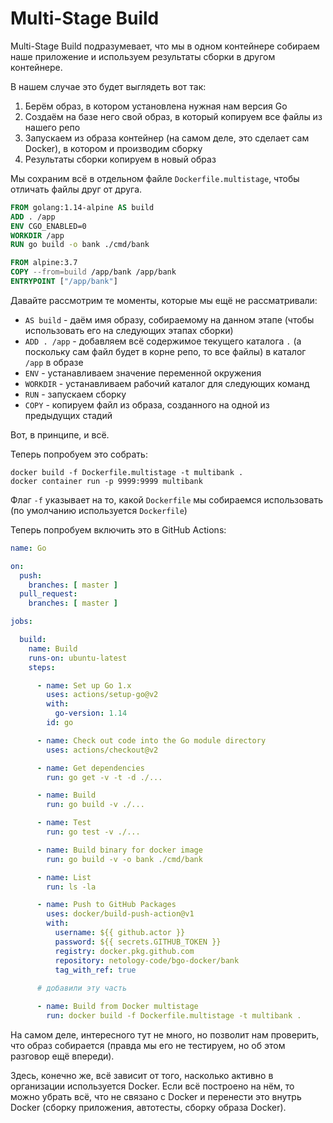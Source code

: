 # Multi-Stage Build

Multi-Stage Build подразумевает, что мы в одном контейнере собираем наше приложение и используем результаты сборки в другом контейнере.

В нашем случае это будет выглядеть вот так:
1. Берём образ, в котором установлена нужная нам версия Go
1. Создаём на базе него свой образ, в который копируем все файлы из нашего репо
1. Запускаем из образа контейнер (на самом деле, это сделает сам Docker), в котором и производим сборку
1. Результаты сборки копируем в новый образ

Мы сохраним всё в отдельном файле `Dockerfile.multistage`, чтобы отличать файлы друг от друга.

```dockerfile
FROM golang:1.14-alpine AS build
ADD . /app
ENV CGO_ENABLED=0
WORKDIR /app
RUN go build -o bank ./cmd/bank

FROM alpine:3.7
COPY --from=build /app/bank /app/bank
ENTRYPOINT ["/app/bank"]
```

Давайте рассмотрим те моменты, которые мы ещё не рассматривали:
* `AS build` - даём имя образу, собираемому на данном этапе (чтобы использовать его на следующих этапах сборки)
* `ADD . /app` - добавляем всё содержимое текущего каталога `.` (а поскольку сам файл будет в корне репо, то все файлы) в каталог `/app` в образе
* `ENV` - устанавливаем значение переменной окружения 
* `WORKDIR` - устанавливаем рабочий каталог для следующих команд
* `RUN` - запускаем сборку
* `COPY` - копируем файл из образа, созданного на одной из предыдущих стадий

Вот, в принципе, и всё.

Теперь попробуем это собрать:
```shell script
docker build -f Dockerfile.multistage -t multibank .
docker container run -p 9999:9999 multibank
```

Флаг `-f` указывает на то, какой `Dockerfile` мы собираемся использовать (по умолчанию используется `Dockerfile`)

Теперь попробуем включить это в GitHub Actions:

```yaml
name: Go

on:
  push:
    branches: [ master ]
  pull_request:
    branches: [ master ]

jobs:

  build:
    name: Build
    runs-on: ubuntu-latest
    steps:

      - name: Set up Go 1.x
        uses: actions/setup-go@v2
        with:
          go-version: 1.14
        id: go

      - name: Check out code into the Go module directory
        uses: actions/checkout@v2

      - name: Get dependencies
        run: go get -v -t -d ./...

      - name: Build
        run: go build -v ./...

      - name: Test
        run: go test -v ./...

      - name: Build binary for docker image
        run: go build -v -o bank ./cmd/bank

      - name: List
        run: ls -la

      - name: Push to GitHub Packages
        uses: docker/build-push-action@v1
        with:
          username: ${{ github.actor }}
          password: ${{ secrets.GITHUB_TOKEN }}
          registry: docker.pkg.github.com
          repository: netology-code/bgo-docker/bank
          tag_with_ref: true
      
      # добавили эту часть    

      - name: Build from Docker multistage
        run: docker build -f Dockerfile.multistage -t multibank .
```

На самом деле, интересного тут не много, но позволит нам проверить, что образ собирается (правда мы его не тестируем, но об этом разговор ещё впереди).

Здесь, конечно же, всё зависит от того, насколько активно в организации используется Docker. Если всё построено на нём, то можно убрать всё, что не связано с Docker и перенести это внутрь Docker (сборку приложения, автотесты, сборку образа Docker).
